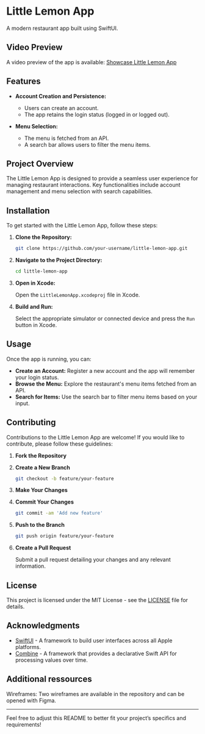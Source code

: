 
# Little Lemon App

A modern restaurant app built using SwiftUI.

## Video Preview
A video preview of the app is available: [Showcase Little Lemon App](./ShowcaseLittleLemonAppVideo.mp4)

## Features

- **Account Creation and Persistence:** 
  - Users can create an account.
  - The app retains the login status (logged in or logged out).

- **Menu Selection:**
  - The menu is fetched from an API.
  - A search bar allows users to filter the menu items.

## Project Overview

The Little Lemon App is designed to provide a seamless user experience for managing restaurant interactions. Key functionalities include account management and menu selection with search capabilities.

## Installation

To get started with the Little Lemon App, follow these steps:

1. **Clone the Repository:**

    ```bash
    git clone https://github.com/your-username/little-lemon-app.git
    ```

2. **Navigate to the Project Directory:**

    ```bash
    cd little-lemon-app
    ```

3. **Open in Xcode:**

    Open the `LittleLemonApp.xcodeproj` file in Xcode.

4. **Build and Run:**

    Select the appropriate simulator or connected device and press the `Run` button in Xcode.

## Usage

Once the app is running, you can:

- **Create an Account:** Register a new account and the app will remember your login status.
- **Browse the Menu:** Explore the restaurant's menu items fetched from an API.
- **Search for Items:** Use the search bar to filter menu items based on your input.

## Contributing

Contributions to the Little Lemon App are welcome! If you would like to contribute, please follow these guidelines:

1. **Fork the Repository**
2. **Create a New Branch**

    ```bash
    git checkout -b feature/your-feature
    ```

3. **Make Your Changes**
4. **Commit Your Changes**

    ```bash
    git commit -am 'Add new feature'
    ```

5. **Push to the Branch**

    ```bash
    git push origin feature/your-feature
    ```

6. **Create a Pull Request**

    Submit a pull request detailing your changes and any relevant information.

## License

This project is licensed under the MIT License - see the [LICENSE](LICENSE) file for details.

## Acknowledgments

- [SwiftUI](https://developer.apple.com/xcode/swiftui/) - A framework to build user interfaces across all Apple platforms.
- [Combine](https://developer.apple.com/documentation/combine) - A framework that provides a declarative Swift API for processing values over time.

## Additional ressources

Wireframes: Two wireframes are available in the repository and can be opened with Figma.

---

Feel free to adjust this README to better fit your project’s specifics and requirements!

